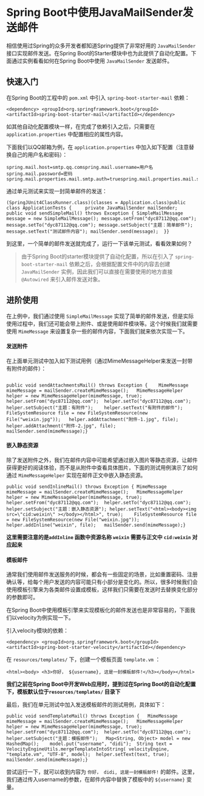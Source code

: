 # Spring Boot中使用JavaMailSender发送邮件
相信使用过Spring的众多开发者都知道Spring提供了非常好用的 `JavaMailSender` 接口实现邮件发送。在Spring Boot的Starter模块中也为此提供了自动化配置。下面通过实例看看如何在Spring Boot中使用 `JavaMailSender` 发送邮件。

## 快速入门

在Spring Boot的工程中的 `pom.xml` 中引入 `spring-boot-starter-mail` 依赖：

```
<dependency> <groupId>org.springframework.boot</groupId> <artifactId>spring-boot-starter-mail</artifactId></dependency>
```

如其他自动化配置模块一样，在完成了依赖引入之后，只需要在 `application.properties` 中配置相应的属性内容。

下面我们以QQ邮箱为例，在 `application.properties` 中加入如下配置（注意替换自己的用户名和密码）：

```
spring.mail.host=smtp.qq.comspring.mail.username=用户名spring.mail.password=密码spring.mail.properties.mail.smtp.auth=truespring.mail.properties.mail.smtp.starttls.enable=truespring.mail.properties.mail.smtp.starttls.required=true
```

通过单元测试来实现一封简单邮件的发送：

```
(SpringJUnit4ClassRunner.class)(classes = Application.class)public class ApplicationTests {		private JavaMailSender mailSender;		public void sendSimpleMail() throws Exception { SimpleMailMessage message = new SimpleMailMessage(); message.setFrom("dyc87112@qq.com"); message.setTo("dyc87112@qq.com"); message.setSubject("主题：简单邮件"); message.setText("测试邮件内容"); mailSender.send(message);	}}
```

到这里，一个简单的邮件发送就完成了，运行一下该单元测试，看看效果如何？

> 由于Spring Boot的starter模块提供了自动化配置，所以在引入了 `spring-boot-starter-mail` 依赖之后，会根据配置文件中的内容去创建 `JavaMailSender` 实例，因此我们可以直接在需要使用的地方直接 `@Autowired` 来引入邮件发送对象。  

## 进阶使用

在上例中，我们通过使用 `SimpleMailMessage` 实现了简单的邮件发送，但是实际使用过程中，我们还可能会带上附件、或是使用邮件模块等。这个时候我们就需要使用 `MimeMessage` 来设置复杂一些的邮件内容，下面我们就来依次实现一下。

#### 发送附件

在上面单元测试中加入如下测试用例（通过MimeMessageHelper来发送一封带有附件的邮件）：

```

public void sendAttachmentsMail() throws Exception {	MimeMessage mimeMessage = mailSender.createMimeMessage();	MimeMessageHelper helper = new MimeMessageHelper(mimeMessage, true);	helper.setFrom("dyc87112@qq.com");	helper.setTo("dyc87112@qq.com");	helper.setSubject("主题：有附件");	helper.setText("有附件的邮件");	FileSystemResource file = new FileSystemResource(new File("weixin.jpg"));	helper.addAttachment("附件-1.jpg", file);	helper.addAttachment("附件-2.jpg", file);	mailSender.send(mimeMessage);}
```

#### 嵌入静态资源

除了发送附件之外，我们在邮件内容中可能希望通过嵌入图片等静态资源，让邮件获得更好的阅读体验，而不是从附件中查看具体图片，下面的测试用例演示了如何通过 `MimeMessageHelper` 实现在邮件正文中嵌入静态资源。

```
public void sendInlineMail() throws Exception {	MimeMessage mimeMessage = mailSender.createMimeMessage();	MimeMessageHelper helper = new MimeMessageHelper(mimeMessage, true);	helper.setFrom("dyc87112@qq.com");	helper.setTo("dyc87112@qq.com");	helper.setSubject("主题：嵌入静态资源");	helper.setText("<html><body><img src=\"cid:weixin\" ></body></html>", true);	FileSystemResource file = new FileSystemResource(new File("weixin.jpg"));	helper.addInline("weixin", file);	mailSender.send(mimeMessage);}
```

**这里需要注意的是`addInline` 函数中资源名称 `weixin` 需要与正文中 `cid:weixin` 对应起来**

#### 模板邮件

通常我们使用邮件发送服务的时候，都会有一些固定的场景，比如重置密码、注册确认等，给每个用户发送的内容可能只有小部分是变化的。所以，很多时候我们会使用模板引擎来为各类邮件设置成模板，这样我们只需要在发送时去替换变化部分的参数即可。

在Spring Boot中使用模板引擎来实现模板化的邮件发送也是非常容易的，下面我们以velocity为例实现一下。

引入velocity模块的依赖：

```
<dependency> <groupId>org.springframework.boot</groupId> <artifactId>spring-boot-starter-velocity</artifactId></dependency>
```

在 `resources/templates/` 下，创建一个模板页面 `template.vm` ：

```
<html><body> <h3>你好， ${username}, 这是一封模板邮件!</h3></body></html>
```

**我们之前在Spring Boot中开发Web应用时，提到过在Spring Boot的自动化配置下，模板默认位于`resources/templates/` 目录下**

最后，我们在单元测试中加入发送模板邮件的测试用例，具体如下：


```
public void sendTemplateMail() throws Exception {	MimeMessage mimeMessage = mailSender.createMimeMessage();	MimeMessageHelper helper = new MimeMessageHelper(mimeMessage, true);	helper.setFrom("dyc87112@qq.com");	helper.setTo("dyc87112@qq.com");	helper.setSubject("主题：模板邮件");	Map<String, Object> model = new HashedMap();	model.put("username", "didi");	String text = VelocityEngineUtils.mergeTemplateIntoString( velocityEngine, "template.vm", "UTF-8", model);	helper.setText(text, true);	mailSender.send(mimeMessage);}
```

尝试运行一下，就可以收到内容为 `你好， didi, 这是一封模板邮件!` 的邮件。这里，我们通过传入username的参数，在邮件内容中替换了模板中的 `${username}` 变量。


